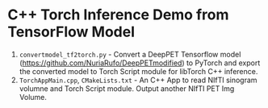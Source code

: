 # C++ Torch Inference Demo from TensorFlow Model

1. `convertmodel_tf2torch.py` - Convert a DeepPET Tensorflow model (https://github.com/NuriaRufo/DeepPETmodified) to PyTorch and export the converted model to Torch Script module for libTorch C++ inference.
2. `TorchAppMain.cpp`, `CMakeLists.txt` - An C++ App to read NIfTI sinogram volumne and Torch Script module. Output another NIfTI PET Img Volume.
